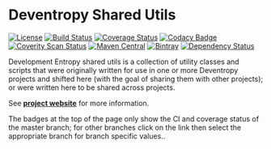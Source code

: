 # Deventropy Shared Utils

[![License](https://img.shields.io/github/license/deventropy/shared-utils.svg)](./LICENSE)
[![Build Status](https://travis-ci.org/deventropy/shared-utils.svg?branch=master)](https://travis-ci.org/deventropy/shared-utils)
[![Coverage Status](https://coveralls.io/repos/github/deventropy/shared-utils/badge.svg?branch=master)](https://coveralls.io/github/deventropy/shared-utils)
[![Codacy Badge](https://api.codacy.com/project/badge/grade/c7eca2b7e7b247159301d806f2446d0b)](https://www.codacy.com/app/deventropy/shared-utils)
[![Coverity Scan Status](https://scan.coverity.com/projects/7888/badge.svg)](https://scan.coverity.com/projects/deventropy-shared-utils)
[![Maven Central](https://maven-badges.herokuapp.com/maven-central/org.deventropy.shared-utils/shared-utils/badge.svg)](https://maven-badges.herokuapp.com/maven-central/org.deventropy.shared-utils/shared-utils)
[![Bintray](https://img.shields.io/bintray/v/deventropy/repository/shared-utils.svg)](https://dl.bintray.com/deventropy/repository/)
[![Dependency Status](https://www.versioneye.com/user/projects/56b9c6b5e883370120a9ddbc/badge.svg?style=flat)](https://www.versioneye.com/user/projects/56b9c6b5e883370120a9ddbc)

Development Entropy shared utils is a collection of utility classes and scripts that were originally written for use in
one or more Deventropy projects and shifted here (with the goal of sharing them with other projects); or were written
here to be shared across projects.

See **[project website](http://www.deventropy.org/shared-utils/)** for more information.

The badges at the top of the page only show the CI and coverage status of the master branch; for other branches click
on the link then select the appropriate branch for branch specific values..
